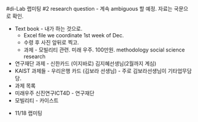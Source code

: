 #di-Lab
랩미팅 #2 
research question - 계속 ambiguous 할 예정. 
자료는 국문으로 확인. 

- Text book - 내가 하는 것으로. 
	- Excel file we coordinate 1st week of Dec. 
	- 수령 후 사진 앞뒤로 찍고. 
	- 과제 - 모빌리티 관련. 미래 우주. 100만원. methodology social science research 
- 연구재단 과제 - 신한카드 (이지바로) 김지혜선생님(2월까지 계심)
- KAIST 과제들 - 우리은행 카드 (김보라 선생님) - 주로 김보라선생님이 기타업무담당. 
- 과제 목록
- 미래우주 신진연구ICT4D - 연구재단 
- 모빌리티 - 카이스트 

* 11/18 랩미팅 
